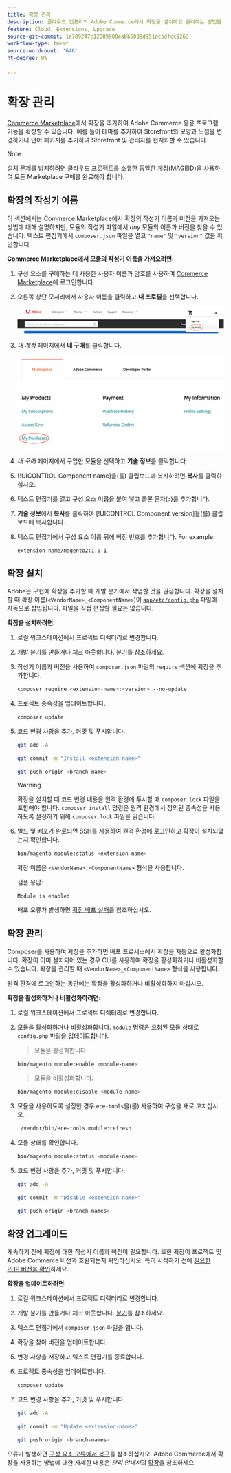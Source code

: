 ```yaml
---
title: 확장 관리
description: 클라우드 인프라의 Adobe Commerce에서 확장을 설치하고 관리하는 방법을 알아봅니다.
feature: Cloud, Extensions, Upgrade
source-git-commit: 1e789247c12009908eabb6039d951acbdfcc9263
workflow-type: tm+mt
source-wordcount: '646'
ht-degree: 0%

---
```


# 확장 관리

[Commerce Marketplace](https://marketplace.magento.com)에서 확장을 추가하여 Adobe Commerce 응용 프로그램 기능을 확장할 수 있습니다. 예를 들어 테마를 추가하여 Storefront의 모양과 느낌을 변경하거나 언어 패키지를 추가하여 Storefront 및 관리자를 현지화할 수 있습니다.

>[!NOTE]
>
>설치 문제를 방지하려면 클라우드 프로젝트를 소유한 동일한 계정(MAGEID)을 사용하여 모든 Marketplace 구매를 완료해야 합니다.

## 확장의 작성기 이름

이 섹션에서는 Commerce Marketplace에서 확장의 작성기 이름과 버전을 가져오는 방법에 대해 설명하지만, 모듈의 작성기 파일에서 _any_ 모듈의 이름과 버전을 찾을 수 있습니다. 텍스트 편집기에서 `composer.json` 파일을 열고 `"name"` 및 `"version"` 값을 확인합니다.

**Commerce Marketplace에서 모듈의 작성기 이름을 가져오려면**:

1. 구성 요소를 구매하는 데 사용한 사용자 이름과 암호를 사용하여 [Commerce Marketplace](https://marketplace.magento.com)에 로그인합니다.

1. 오른쪽 상단 모서리에서 사용자 이름을 클릭하고 **내 프로필**&#x200B;을 선택합니다.

   ![마켓플레이스 계정에 액세스](../../assets/marketplace/my-profile.png)

1. _내 계정_ 페이지에서 **내 구매**&#x200B;를 클릭합니다.

   ![마켓플레이스 구매 기록](../../assets/marketplace/my-purchases.png)

1. _내 구매_ 페이지에서 구입한 모듈을 선택하고 **기술 정보**&#x200B;를 클릭합니다.

1. [!UICONTROL Component name]을(를) 클립보드에 복사하려면 **복사**&#x200B;를 클릭하십시오.

1. 텍스트 편집기를 열고 구성 요소 이름을 붙여 넣고 콜론 문자(`:`)를 추가합니다.

1. **기술 정보**&#x200B;에서 **복사**&#x200B;를 클릭하여 [!UICONTROL Component version]을(를) 클립보드에 복사합니다.

1. 텍스트 편집기에서 구성 요소 이름 뒤에 버전 번호를 추가합니다. For example:

   ```text
   extension-name/magento2:1.0.1
   ```

## 확장 설치

Adobe은 구현에 확장을 추가할 때 개발 분기에서 작업할 것을 권장합니다. 확장을 설치할 때 확장 이름(`<VendorName>_<ComponentName>`)이 [`app/etc/config.php`](https://experienceleague.adobe.com/docs/commerce-operations/configuration-guide/files/deployment-files.html?lang=ko) 파일에 자동으로 삽입됩니다. 파일을 직접 편집할 필요는 없습니다.

**확장을 설치하려면**:

1. 로컬 워크스테이션에서 프로젝트 디렉터리로 변경합니다.

1. 개발 분기를 만들거나 체크 아웃합니다. [분기](../development/cli-branches.md)를 참조하세요.

1. 작성기 이름과 버전을 사용하여 `composer.json` 파일의 `require` 섹션에 확장을 추가합니다.

   ```bash
   composer require <extension-name>:<version> --no-update
   ```

1. 프로젝트 종속성을 업데이트합니다.

   ```bash
   composer update
   ```

1. 코드 변경 사항을 추가, 커밋 및 푸시합니다.

   ```bash
   git add -A
   ```

   ```bash
   git commit -m "Install <extension-name>"
   ```

   ```bash
   git push origin <branch-name>
   ```

   >[!WARNING]
   >
   >확장을 설치할 때 코드 변경 내용을 원격 환경에 푸시할 때 `composer.lock` 파일을 포함해야 합니다. `composer install` 명령은 원격 환경에서 정의된 종속성을 사용하도록 설정하기 위해 `composer.lock` 파일을 읽습니다.

1. 빌드 및 배포가 완료되면 SSH를 사용하여 원격 환경에 로그인하고 확장이 설치되었는지 확인합니다.

   ```bash
   bin/magento module:status <extension-name>
   ```

   확장 이름은 `<VendorName>_<ComponentName>` 형식을 사용합니다.

   샘플 응답:

   ```
   Module is enabled
   ```

   배포 오류가 발생하면 [확장 배포 실패](../deploy/recover-failed-deployment.md)를 참조하십시오.

## 확장 관리

Composer를 사용하여 확장을 추가하면 배포 프로세스에서 확장을 자동으로 활성화합니다. 확장이 이미 설치되어 있는 경우 CLI를 사용하여 확장을 활성화하거나 비활성화할 수 있습니다. 확장을 관리할 때 `<VendorName>_<ComponentName>` 형식을 사용합니다.

원격 환경에 로그인하는 동안에는 확장을 활성화하거나 비활성화하지 마십시오.

**확장을 활성화하거나 비활성화하려면**:

1. 로컬 워크스테이션에서 프로젝트 디렉터리로 변경합니다.

1. 모듈을 활성화하거나 비활성화합니다. `module` 명령은 요청된 모듈 상태로 `config.php` 파일을 업데이트합니다.

   >모듈을 활성화합니다.

   ```bash
   bin/magento module:enable <module-name>
   ```

   >모듈을 비활성화합니다.

   ```bash
   bin/magento module:disable <module-name>
   ```

1. 모듈을 사용하도록 설정한 경우 `ece-tools`을(를) 사용하여 구성을 새로 고치십시오.

   ```bash
   ./vendor/bin/ece-tools module:refresh
   ```

1. 모듈 상태를 확인합니다.

   ```bash
   bin/magento module:status <module-name>
   ```

1. 코드 변경 사항을 추가, 커밋 및 푸시합니다.

   ```bash
   git add -A
   ```

   ```bash
   git commit -m "Disable <extension-name>"
   ```

   ```bash
   git push origin <branch-names>
   ```

## 확장 업그레이드

계속하기 전에 확장에 대한 작성기 이름과 버전이 필요합니다. 또한 확장이 프로젝트 및 Adobe Commerce 버전과 호환되는지 확인하십시오. 특히 시작하기 전에 [필요한 PHP 버전을 확인](https://experienceleague.adobe.com/docs/commerce-operations/installation-guide/system-requirements.html?lang=ko)하세요.

**확장을 업데이트하려면**:

1. 로컬 워크스테이션에서 프로젝트 디렉터리로 변경합니다.

1. 개발 분기를 만들거나 체크 아웃합니다. [분기](../development/cli-branches.md)를 참조하세요.

1. 텍스트 편집기에서 `composer.json` 파일을 엽니다.

1. 확장을 찾아 버전을 업데이트합니다.

1. 변경 사항을 저장하고 텍스트 편집기를 종료합니다.

1. 프로젝트 종속성을 업데이트합니다.

   ```bash
   composer update
   ```

1. 코드 변경 사항을 추가, 커밋 및 푸시합니다.

   ```bash
   git add -A
   ```

   ```bash
   git commit -m "Update <extension-name>"
   ```

   ```bash
   git push origin <branch-names>
   ```

오류가 발생하면 [구성 요소 오류에서 복구](../deploy/recover-failed-deployment.md)를 참조하십시오. Adobe Commerce에서 확장을 사용하는 방법에 대한 자세한 내용은 _관리 안내서_&#x200B;의 [확장](https://experienceleague.adobe.com/docs/commerce-admin/start/resources/extensions.html?lang=ko)을 참조하세요.
